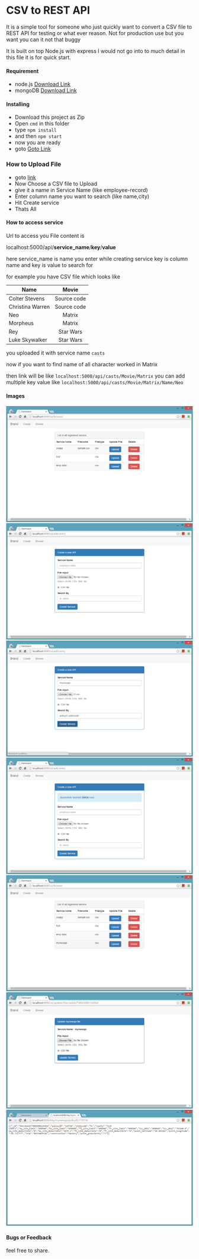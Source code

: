 # CSV to REST API

It is a simple tool for someone who just quickly want to convert a CSV file to REST API for testing or what ever reason. Not for production use but you want you can it not that buggy

It is built on top Node.js with express I would not go into to much detail in this file it is for quick start.

#### Requirement
- node.js [Download Link](https://nodejs.org/en/)
- mongoDB [Download Link](https://www.mongodb.org/downloads#production)


#### Installing
- Download this project as Zip
- Open `cmd` in this folder
- type `npm install`
- and then `npm start`
- now you are ready
- goto [Goto Link](http://localhost:5000/ui)


### How to Upload File
- goto [link](http://localhost:5000/ui/add-entry)
- Now Choose a CSV file to Upload
- give it a name in Service Name (like employee-record)
- Enter column name you want to search (like name,city)
- Hit Create service
- Thats All

#### How to access service
Url to access you File content is

localhost:5000/api/**service_name**/**key**/**value**

here service_name is name you enter while creating service
key is column name and key is value to search for

for example you have CSV file which looks like

| Name          | Movie             |
| ------------- |:-----------------:|
| Colter Stevens| Source code       |
| Christina Warren| Source code     |
| Neo           | Matrix            |
| Morpheus      | Matrix            |
| Rey           | Star Wars         |
| Luke Skywalker| Star Wars         |

you uploaded it with service name `casts`

now if you want to find name of all character worked in Matrix

then link will be like
`localhost:5000/api/casts/Movie/Matrix`
you can add multiple key value like
`localhost:5000/api/casts/Movie/Matrix/Name/Neo`

#### Images
![](screenshots/p1.png)
![](screenshots/p2.png)
![](screenshots/p4.png)
![](screenshots/p5.png)
![](screenshots/p6.png)
![](screenshots/p7.png)
![](screenshots/p8.png)


#### Bugs or Feedback
feel free to share.
